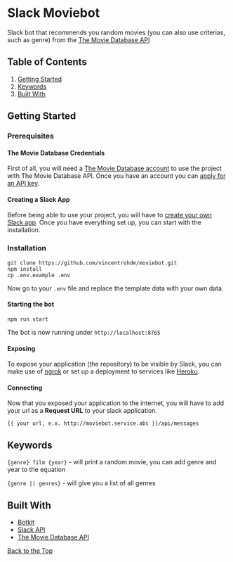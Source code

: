 # Slack Moviebot

Slack bot that recommends you random movies (you can also use criterias, such as genre) from the [The Movie Database API](https://developers.themoviedb.org/)

## Table of Contents

1. [Getting Started](#getting-started)
2. [Keywords](#keywords)
3. [Built With](#built-with)

## Getting Started

### Prerequisites

#### The Movie Database Credentials

First of all, you will need a [The Movie Database account](https://www.themoviedb.org/account/signup) to use the project with The Movie Database API. Once you have an account you can [apply for an API key](https://www.themoviedb.org/settings/api).

#### Creating a Slack App

Before being able to use your project, you will have to [create your own Slack app](https://api.slack.com/apps?new_app=1). Once you have everything set up, you can start with the installation.

### Installation

```
git clone https://github.com/vincentrohde/moviebot.git
npm install
cp .env.example .env
```

Now go to your `.env` file and replace the template data with your own data. 

#### Starting the bot

```
npm run start
```

The bot is now running under `http://localhost:8765` 

#### Exposing

To expose your application (the repository) to be visible by Slack, you can make use of [ngrok](https://github.com/inconshreveable/ngrok) or set up a deployment to services like [Heroku](https://www.heroku.com).

#### Connecting

Now that you exposed your application to the internet, you will have to add your url as a **Request URL** to your slack application.

```
{{ your url, e.x. http://moviebot.service.abc }}/api/messages
```

## Keywords

`{genre} film {year}` - will print a random movie, you can add genre and year to the equation

`{genre || genres}` - will give you a list of all genres

## Built With

- [Botkit](https://github.com/howdyai/botkit)
- [Slack API](https://api.slack.com/)
- [The Movie Database API](https://developers.themoviedb.org/)

[Back to the Top](#slack-moviebot)
